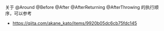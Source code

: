 关于
@Around
@Before
@After
@AfterReturning
@AfterThrowing
的执行顺序，可以参考
- https://qiita.com/akane_kato/items/9920b05dc6cb75fdc145
